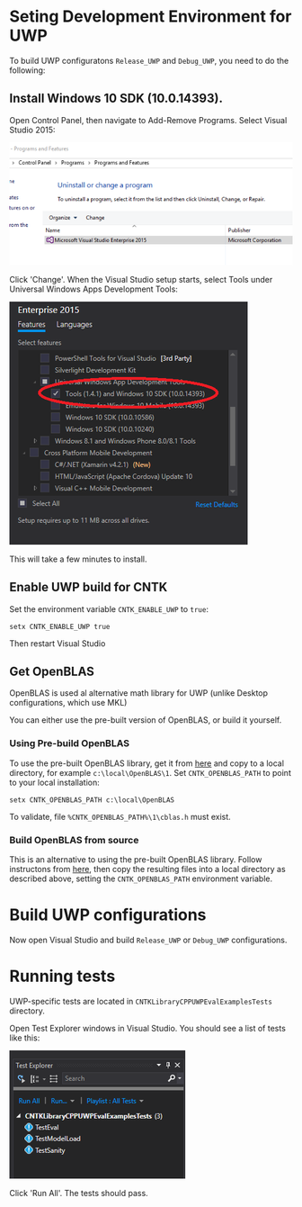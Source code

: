 # Seting Development Environment for UWP

To build UWP configuratons `Release_UWP` and `Debug_UWP`, you need to do the following:

## Install Windows 10 SDK (10.0.14393).

Open Control Panel, then navigate to Add-Remove Programs. Select Visual Studio 2015:

![Add-Remove Programe](arp.png)

Click 'Change'. When the Visual Studio setup starts, select Tools under Universal Windows Apps Development Tools:

![VS Setup](vs-setup.png)

This will take a few minutes to install.

## Enable UWP build for CNTK

Set the environment variable `CNTK_ENABLE_UWP` to `true`:

    setx CNTK_ENABLE_UWP true

Then restart Visual Studio

## Get OpenBLAS

OpenBLAS is used al alternative math library for UWP (unlike Desktop configurations, which use MKL)

You can either use the pre-built version of OpenBLAS, or build it yourself.

### Using Pre-build OpenBLAS

To use the pre-built OpenBLAS library, get it from [here](https://todo) and copy to a local directory, for example `c:\local\OpenBLAS\1`. Set `CNTK_OPENBLAS_PATH` to point to your local installation:

    setx CNTK_OPENBLAS_PATH c:\local\OpenBLAS

To validate, file `%CNTK_OPENBLAS_PATH%\1\cblas.h` must exist.

### Build OpenBLAS from source

This is an alternative to using the pre-built OpenBLAS library. Follow instructons from [here](https://github.com/xianyi/OpenBLAS/wiki/How-to-use-OpenBLAS-in-Microsoft-Visual-Studio), then copy the resulting files into a local directory as described above, setting the `CNTK_OPENBLAS_PATH` environment variable.

# Build UWP configurations

Now open Visual Studio and build `Release_UWP` or `Debug_UWP` configurations. 

# Running tests

UWP-specific tests are located in `CNTKLibraryCPPUWPEvalExamplesTests` directory. 

Open Test Explorer windows in Visual Studio. You should see a list of tests like this:

![tests](tests.png)

Click 'Run All'. The tests should pass.
